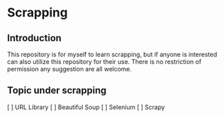 # Scrapping
## Introduction
This repository is for myself to learn scrapping, but if anyone is interested can also utilize this repository for their use. There is no restriction of permission any suggestion are all welcome.

## Topic under scrapping
[ ] URL Library
[ ] Beautiful Soup
[ ] Selenium
[ ] Scrapy


